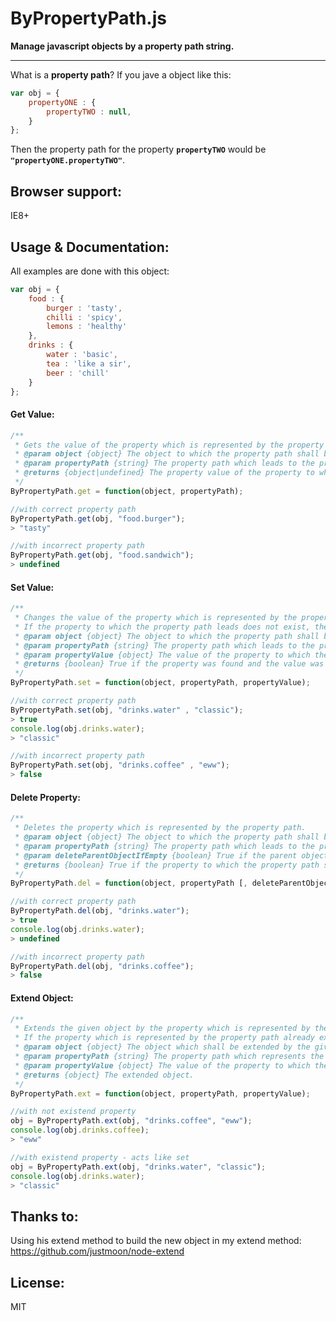 # ByPropertyPath.js

**Manage javascript objects by a property path string.**

---

What is a **property path**?
If you jave a object like this: 
```javascript
var obj = {
	propertyONE : {
		propertyTWO : null,
	}
};
```
Then the property path for the property **`propertyTWO`** would be **`"propertyONE.propertyTWO"`**.


## Browser support:
IE8+


## Usage & Documentation:
All examples are done with this object:

```javascript
var obj = {
	food : {
		burger : 'tasty',
		chilli : 'spicy',
		lemons : 'healthy'
	},
	drinks : {
		water : 'basic',
		tea : 'like a sir',
		beer : 'chill'
	}
};
```

#### Get Value:
```javascript
/**
 * Gets the value of the property which is represented by the property path.
 * @param object {object} The object to which the property path shall be applied.
 * @param propertyPath {string} The property path which leads to the property which shall be get.
 * @returns {object|undefined} The property value of the property to which the given property path led. Undefined if the property path led to a non existent property.
 */
ByPropertyPath.get = function(object, propertyPath);
```
```javascript
//with correct property path
ByPropertyPath.get(obj, "food.burger");
> "tasty"

//with incorrect property path
ByPropertyPath.get(obj, "food.sandwich");
> undefined
```

#### Set Value:
```javascript
/**
 * Changes the value of the property which is represented by the property path.
 * If the property to which the property path leads does not exist, then nothing happens.
 * @param object {object} The object to which the property path shall be applied.
 * @param propertyPath {string} The property path which leads to the property which shall be set.
 * @param propertyValue {object} The value of the property to which the property path leads.
 * @returns {boolean} True if the property was found and the value was successfully changed, false otherwise.
 */
ByPropertyPath.set = function(object, propertyPath, propertyValue);
```
```javascript
//with correct property path
ByPropertyPath.set(obj, "drinks.water" , "classic");
> true
console.log(obj.drinks.water);
> "classic"

//with incorrect property path
ByPropertyPath.set(obj, "drinks.coffee" , "eww");
> false
```

#### Delete Property:
```javascript
/**
 * Deletes the property which is represented by the property path.
 * @param object {object} The object to which the property path shall be applied.
 * @param propertyPath {string} The property path which leads to the property which shall be deleted.
 * @param deleteParentObjectIfEmpty {boolean} True if the parent object of the property which shall be deleted, shall be deleted too if it is empty after the deletion of the property.
 * @returns {boolean} True if the property to which the property path shall lead, was found and deleted, false otherwise.
 */
ByPropertyPath.del = function(object, propertyPath [, deleteParentObjectIfEmpty]);
```
```javascript
//with correct property path
ByPropertyPath.del(obj, "drinks.water");
> true
console.log(obj.drinks.water);
> undefined

//with incorrect property path
ByPropertyPath.del(obj, "drinks.coffee");
> false
```

#### Extend Object:
```javascript
/**
 * Extends the given object by the property which is represented by the property path and returns the extended object.
 * If the property which is represented by the property path already exists, then the value will be changed to the given value.
 * @param object {object} The object which shall be extended by the given property path.
 * @param propertyPath {string} The property path which represents the extension.
 * @param propertyValue {object} The value of the property to which the property path leads.
 * @returns {object} The extended object.
 */
ByPropertyPath.ext = function(object, propertyPath, propertyValue);
```
```javascript
//with not existend property
obj = ByPropertyPath.ext(obj, "drinks.coffee", "eww");
console.log(obj.drinks.coffee);
> "eww"

//with existend property - acts like set
obj = ByPropertyPath.ext(obj, "drinks.water", "classic");
console.log(obj.drinks.water);
> "classic"
```

## Thanks to:
Using his extend method to build the new object in my extend method: 
https://github.com/justmoon/node-extend

## License:
MIT
